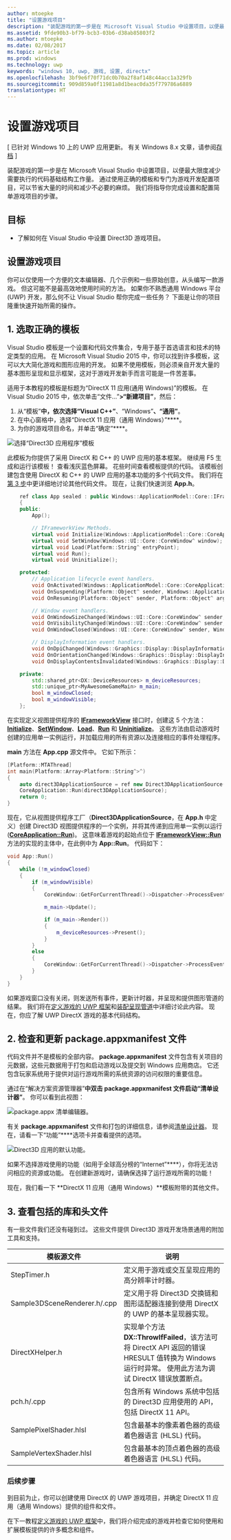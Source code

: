 ```yaml
---
author: mtoepke
title: "设置游戏项目"
description: "装配游戏的第一步是在 Microsoft Visual Studio 中设置项目，以便最大限度减少需要执行的代码基础结构工作量。"
ms.assetid: 9fde90b3-bf79-bcb3-03b6-d38ab85803f2
ms.author: mtoepke
ms.date: 02/08/2017
ms.topic: article
ms.prod: windows
ms.technology: uwp
keywords: "windows 10, uwp, 游戏, 设置, directx"
ms.openlocfilehash: 3bf9e6f70f71dc0b70a2f8af148c44acc1a329fb
ms.sourcegitcommit: 909d859a0f11981a8d1beac0da35f779786a6889
translationtype: HT
---
```

# <a name="set-up-the-game-project"></a>设置游戏项目


\[ 已针对 Windows 10 上的 UWP 应用更新。 有关 Windows 8.x 文章，请参阅[存档](http://go.microsoft.com/fwlink/p/?linkid=619132) \]

装配游戏的第一步是在 Microsoft Visual Studio 中设置项目，以便最大限度减少需要执行的代码基础结构工作量。 通过使用正确的模板和专门为游戏开发配置项目，可以节省大量的时间和减少不必要的麻烦。 我们将指导你完成设置和配置简单游戏项目的步骤。

## <a name="objective"></a>目标


-   了解如何在 Visual Studio 中设置 Direct3D 游戏项目。

## <a name="setting-up-the-game-project"></a>设置游戏项目


你可以仅使用一个方便的文本编辑器、几个示例和一些原始创意，从头编写一款游戏。 但这可能不是最高效地使用时间的方法。 如果你不熟悉通用 Windows 平台 (UWP) 开发，那么何不让 Visual Studio 帮你完成一些任务？ 下面是让你的项目隆重快速开始所需的操作。

## <a name="1-pick-the-right-template"></a>1. 选取正确的模板


Visual Studio 模板是一个设置和代码文件集合，专用于基于首选语言和技术的特定类型的应用。 在 Microsoft Visual Studio 2015 中，你可以找到许多模板，这可以大大简化游戏和图形应用的开发。 如果不使用模板，则必须亲自开发大量的基本图形呈现和显示框架，这对于游戏开发新手而言可能是一件苦差事。

适用于本教程的模板是标题为“DirectX 11 应用(通用 Windows)”的模板。 在 Visual Studio 2015 中，依次单击“文件...”****&gt;“新建项目”****，然后：

1.  从“模板”****中，依次选择“Visual C++”****、“Windows”****、“通用”****。
2.  在中心窗格中，选择“DirectX 11 应用（通用 Windows）”****。
3.  为你的游戏项目命名，并单击“确定”****。

![选择“Direct3D 应用程序”模板](images/simple-dx-game-vs-new-proj.png)

此模板为你提供了采用 DirectX 和 C++ 的 UWP 应用的基本框架。 继续用 F5 生成和运行该模板！ 查看浅灰蓝色屏幕。 花些时间查看模板提供的代码。 该模板创建包含使用 DirectX 和 C++ 的 UWP 应用的基本功能的多个代码文件。 我们将在[第 3 步](#3-review-the-included-libraries-and-headers)中更详细地讨论其他代码文件。 现在，让我们快速浏览 **App.h**。

```cpp
    ref class App sealed : public Windows::ApplicationModel::Core::IFrameworkView
    {
    public:
        App();

        // IFrameworkView Methods.
        virtual void Initialize(Windows::ApplicationModel::Core::CoreApplicationView^ applicationView);
        virtual void SetWindow(Windows::UI::Core::CoreWindow^ window);
        virtual void Load(Platform::String^ entryPoint);
        virtual void Run();
        virtual void Uninitialize();

    protected:
        // Application lifecycle event handlers.
        void OnActivated(Windows::ApplicationModel::Core::CoreApplicationView^ applicationView, Windows::ApplicationModel::Activation::IActivatedEventArgs^ args);
        void OnSuspending(Platform::Object^ sender, Windows::ApplicationModel::SuspendingEventArgs^ args);
        void OnResuming(Platform::Object^ sender, Platform::Object^ args);

        // Window event handlers.
        void OnWindowSizeChanged(Windows::UI::Core::CoreWindow^ sender, Windows::UI::Core::WindowSizeChangedEventArgs^ args);
        void OnVisibilityChanged(Windows::UI::Core::CoreWindow^ sender, Windows::UI::Core::VisibilityChangedEventArgs^ args);
        void OnWindowClosed(Windows::UI::Core::CoreWindow^ sender, Windows::UI::Core::CoreWindowEventArgs^ args);

        // DisplayInformation event handlers.
        void OnDpiChanged(Windows::Graphics::Display::DisplayInformation^ sender, Platform::Object^ args);
        void OnOrientationChanged(Windows::Graphics::Display::DisplayInformation^ sender, Platform::Object^ args);
        void OnDisplayContentsInvalidated(Windows::Graphics::Display::DisplayInformation^ sender, Platform::Object^ args);

    private:
        std::shared_ptr<DX::DeviceResources> m_deviceResources;
        std::unique_ptr<MyAwesomeGameMain> m_main;
        bool m_windowClosed;
        bool m_windowVisible;
    };
```

在实现定义视图提供程序的 [**IFrameworkView**](https://msdn.microsoft.com/library/windows/apps/hh700469) 接口时，创建这 5 个方法：[**Initialize**](https://msdn.microsoft.com/library/windows/apps/hh700495)、[**SetWindow**](https://msdn.microsoft.com/library/windows/apps/hh700509)、[**Load**](https://msdn.microsoft.com/library/windows/apps/hh700501)、[**Run**](https://msdn.microsoft.com/library/windows/apps/hh700505) 和 [**Uninitialize**](https://msdn.microsoft.com/library/windows/apps/hh700523)。 这些方法由启动游戏时创建的应用单一实例运行，并加载应用的所有资源以及连接相应的事件处理程序。

**main** 方法在 **App.cpp** 源文件中。 它如下所示：

```cpp
[Platform::MTAThread]
int main(Platform::Array<Platform::String^>^)
{
    auto direct3DApplicationSource = ref new Direct3DApplicationSource();
    CoreApplication::Run(direct3DApplicationSource);
    return 0;
}
```

现在，它从视图提供程序工厂（**Direct3DApplicationSource**，在 **App.h** 中定义）创建 Direct3D 视图提供程序的一个实例，并将其传递到应用单一实例以运行 ([**CoreApplication::Run**](https://msdn.microsoft.com/library/windows/apps/hh700469))。 这意味着游戏的起始点位于 [**IFrameworkView::Run**](https://msdn.microsoft.com/library/windows/apps/hh700505) 方法的实现的主体中，在此例中为 **App::Run**。 代码如下：

```cpp
void App::Run()
{
    while (!m_windowClosed)
    {
        if (m_windowVisible)
        {
            CoreWindow::GetForCurrentThread()->Dispatcher->ProcessEvents(CoreProcessEventsOption::ProcessAllIfPresent);

            m_main->Update();

            if (m_main->Render())
            {
                m_deviceResources->Present();
            }
        }
        else
        {
            CoreWindow::GetForCurrentThread()->Dispatcher->ProcessEvents(CoreProcessEventsOption::ProcessOneAndAllPending);
        }
    }
}
```

如果游戏窗口没有关闭，则发送所有事件，更新计时器，并呈现和提供图形管道的结果。 我们将在[定义游戏的 UWP 框架](tutorial--building-the-games-metro-style-app-framework.md)和[装配呈现管道](tutorial--assembling-the-rendering-pipeline.md)中详细讨论此内容。 现在，你应了解 UWP DirectX 游戏的基本代码结构。

## <a name="2-review-and-update-the-packageappxmanifest-file"></a>2. 检查和更新 package.appxmanifest 文件


代码文件并不是模板的全部内容。 **package.appxmanifest** 文件包含有关项目的元数据，这些元数据用于打包和启动游戏以及提交到 Windows 应用商店。 它还包含玩家系统用于提供对运行游戏所需的系统资源的访问权限的重要信息。

通过在“解决方案资源管理器”****中双击 **package.appxmanifest** 文件启动“清单设计器”****。 你可以看到此视图：

![package.appx 清单编辑器。](images/simple-dx-game-vs-app-manifest.png)

有关 **package.appxmanifest** 文件和打包的详细信息，请参阅[清单设计器](https://msdn.microsoft.com/library/windows/apps/br230259.aspx)。 现在，请看一下“功能”****选项卡并查看提供的选项。

![Direct3D 应用的默认功能。](images/simple-dx-game-vs-capabilities.png)

如果不选择游戏使用的功能（如用于全球高分榜的“Internet”****），你将无法访问相应的资源或功能。 在创建新游戏时，请确保选择了运行游戏所需的功能！

现在，我们看一下 **DirectX 11 应用（通用 Windows）**模板附带的其他文件。

## <a name="3-review-the-included-libraries-and-headers"></a>3. 查看包括的库和头文件


有一些文件我们还没有碰到过。 这些文件提供 Direct3D 游戏开发场景通用的附加工具和支持。

| 模板源文件         | 说明                                                                                                                                                                                                            |
|------------------------------|------------------------------------------------------------------------------------------------------------------------------------------------------------------------------------------------------------------------|
| StepTimer.h                  | 定义用于游戏或交互呈现应用的高分辨率计时器。                                                                                                                                       |
| Sample3DSceneRenderer.h/.cpp | 定义用于将 Direct3D 交换链和图形适配器连接到使用 DirectX 的 UWP 的基本呈现器实现。                                                                                            |
| DirectXHelper.h              | 实现单个方法 **DX::ThrowIfFailed**，该方法可将 DirectX API 返回的错误 HRESULT 值转换为 Windows 运行时异常。 使用此方法为调试 DirectX 错误放置断点。 |
| pch.h/.cpp                   | 包含所有 Windows 系统中包括的 Direct3D 应用使用的 API，包括 DirectX 11 API。                                                                                                           |
| SamplePixelShader.hlsl       | 包含最基本的像素着色器的高级着色器语言 (HLSL) 代码。                                                                                                                                     |
| SampleVertexShader.hlsl      | 包含最基本的顶点着色器的高级着色器语言 (HLSL) 代码。                                                                                                                                    |

 

### <a name="next-steps"></a>后续步骤

到目前为止，你可以创建使用 DirectX 的 UWP 游戏项目，并确定 DirectX 11 应用（通用 Windows）提供的组件和文件。

在下一教程[定义游戏的 UWP 框架](tutorial--building-the-games-metro-style-app-framework.md)中，我们将介绍完成的游戏并检查它如何使用和扩展模板提供的许多概念和组件。

 

 




